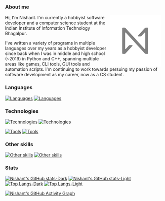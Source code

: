 ### About me

<img align="right" width="33%" src="512px.png">

Hi, I'm Nishant. I'm currently a hobbyist software developer and a computer science student at the Indian Institute of Information Technology Bhagalpur.

I've written a variety of programs in multiple languages over my years as a hobbyist developer since back when I was in middle and high school (~2019) in Python and C++, spanning multiple areas like games, CLI tools, GUI tools and automation scripts. I'm continuing to work towards persuing my passion of software development as my career, now as a CS student.

### Languages

[![Languages](https://go-skill-icons.vercel.app/api/icons?i=kotlin,java,python,c,cpp,bash,html,css&theme=light#gh-light-mode-only)](https://skillicons.dev#gh-light-mode-only)
[![Languages](https://go-skill-icons.vercel.app/api/icons?i=kotlin,java,python,c,cpp,bash,html,css&theme=dark#gh-dark-mode-only)](https://skillicons.dev#gh-dark-mode-only)

### Technologies

[![Technologies](https://go-skill-icons.vercel.app/api/icons?i=android,gradle,cmake,qt,linux,git,github,gitlab&theme=light#gh-light-mode-only)](https://skillicons.dev#gh-light-mode-only)
[![Technologies](https://go-skill-icons.vercel.app/api/icons?i=android,gradle,cmake,qt,linux,git,github,gitlab&theme=dark#gh-dark-mode-only)](https://skillicons.dev#gh-dark-mode-only)

[![Tools](https://go-skill-icons.vercel.app/api/icons?i=androidstudio,vscode,pycharm,fedora,ubuntu,debian,arch&theme=light#gh-light-mode-only)](https://skillicons.dev#gh-light-mode-only)
[![Tools](https://go-skill-icons.vercel.app/api/icons?i=androidstudio,vscode,pycharm,fedora,ubuntu,debian,arch&theme=dark#gh-dark-mode-only)](https://skillicons.dev#gh-dark-mode-only)

### Other skills

[![Other skills](https://go-skill-icons.vercel.app/api/icons?i=gimp,inkscape&theme=light#gh-light-mode-only)](https://skillicons.dev#gh-light-mode-only)
[![Other skills](https://go-skill-icons.vercel.app/api/icons?i=gimp,inkscape&theme=dark#gh-dark-mode-only)](https://skillicons.dev#gh-dark-mode-only)

### Stats

[![Nishant's GitHub stats-Dark](https://github-readme-stats.vercel.app/api?username=nsh07&show_icons=true&theme=dark&bg_color=1a1a1a#gh-dark-mode-only)](https://github.com/anuraghazra/github-readme-stats#gh-dark-mode-only) [![Nishant's GitHub stats-Light](https://github-readme-stats.vercel.app/api?username=nsh07&show_icons=true&theme=default#gh-light-mode-only)](https://github.com/anuraghazra/github-readme-stats#gh-light-mode-only) 
[![Top Langs-Dark](https://github-readme-stats.vercel.app/api/top-langs/?username=nsh07&layout=compact&theme=dark&bg_color=1a1a1a#gh-dark-mode-only)](https://github.com/anuraghazra/github-readme-stats#gh-dark-mode-only) [![Top Langs-Light](https://github-readme-stats.vercel.app/api/top-langs/?username=anuraghazra&layout=compact&theme=default#gh-light-mode-only)](https://github.com/anuraghazra/github-readme-stats#gh-light-mode-only)

[![Nishant's GitHub Activity Graph](https://github-readme-activity-graph.vercel.app/graph?username=nsh07&theme=github-compact)](https://github.com/ashutosh00710/github-readme-activity-graph)
